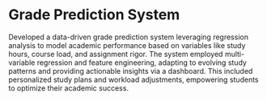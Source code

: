 # Grade Prediction System 

Developed a data-driven grade prediction system leveraging regression analysis to model academic performance based on variables like study hours, course load, and assignment rigor. The system employed multi-variable regression and feature engineering, adapting to evolving study patterns and providing actionable insights via a dashboard. This included personalized study plans and workload adjustments, empowering students to optimize their academic success.
